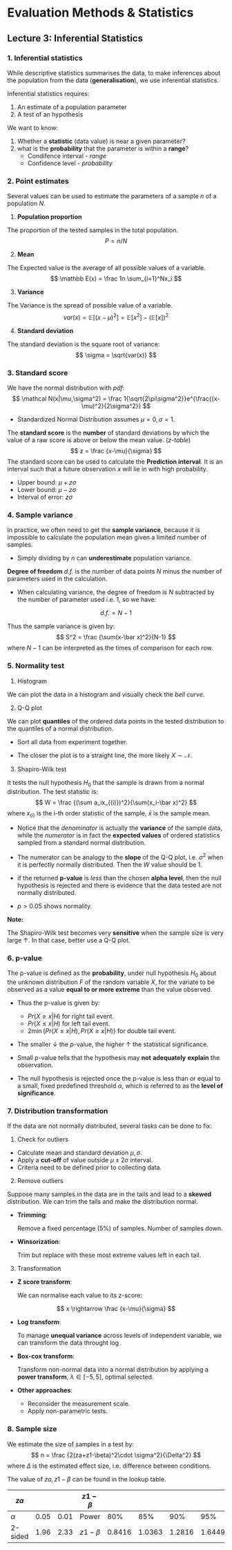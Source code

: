 # Evaluation Methods & Statistics



## Lecture 3: Inferential Statistics



### 1. Inferential statistics

While descriptive statistics summarises the data, to make inferences about the population from the data (**generalisation**), we use inferential statistics.

Inferential statistics requires:

1. An estimate of a population parameter
2. A test of an hypothesis

We want to know:

1. Whether a **statistic** (data value) is near a given parameter?
2. what is the **probability** that the parameter is within a **range**?
   - Condifence interval - *range*
   - Confidence level - *probability*



### 2. Point estimates

Several values can be used to estimate the parameters of a sample *n* of a population *N*.

1. **Population proportion**

The proportion of the tested samples in the total population.
$$
P = n/N
$$

2. **Mean** 

The Expected value is the average of all possible values of a variable.
$$
\mathbb E(x) = \frac 1n \sum_{i=1}^Nx_i
$$

3. **Variance**

The Variance is the spread of possible value of a variable.
$$
var(x) = \mathbb E [(x-\mu)^2] = \mathbb E[x^2]-(\mathbb E[x])^2
$$

4. **Standard deviation**

The standard deviation is the square root of variance:
$$
\sigma = \sqrt{var(x)}
$$


### 3. Standard score

We have the normal distribution with *pdf*:
$$
\mathcal N(x|\mu,\sigma^2) = \frac 1{\sqrt{2\pi\sigma^2}}e^{\frac{(x-\mu)^2}{2\sigma^2}}
$$

-  Standardized Normal Distribution assumes $\mu=0, \sigma=1$.

The **standard score** is the **number** of standard deviations by which the value of a raw score is above or below the mean value. (*z-table*)
$$
z = \frac {x-\mu}{\sigma}
$$
The standard score can be used to calculate the **Prediction interval**. It is an interval such that a future observation *x* will lie in with high probability.

- Upper bound: $\mu+z\sigma$
- Lower bound: $\mu-z\sigma$
- Interval of error: $z\sigma$



### 4. Sample variance

In practice, we often need to get the **sample variance**, because it is impossible to calculate the population mean given a limited number of samples.

- Simply dividing by *n* can **underestimate** population variance.

**Degree of freedom** *d.f.* is the number of data points *N* minus the number of parameters used in the calculation.

- When calculating variance, the degree of freedom is *N* subtracted by the number of parameter used i.e. 1, so we have:

$$
d.f. = N - 1
$$

Thus the sample variance is given by:
$$
S^2 = \frac {\sum(x-\bar x)^2}{N-1}
$$
where $N-1$ can be interpreted as the times of comparison for each row. 



### 5. Normality test

1. Histogram

We can plot the data in a histogram and visually check the *bell curve*.



2. Q-Q plot

We can plot **quantiles** of the ordered data points in the tested distribution to the quantiles of a normal distribution.

- Sort all data from experiment together.

- The closer the plot is to a straight line, the more likely $X\sim\mathcal N$.



3. Shapiro-Wilk test

It tests the null hypothesis $H_0$ that the sample is drawn from a normal distribution. The test statistic is:
$$
W = \frac {(\sum a_ix_{(i)})^2}{\sum(x_i-\bar x)^2}
$$
where $x_{(i)}$ is the i-th order statistic of the sample, $\bar x$ is the sample mean.

- Notice that the *denominator* is actually the **variance** of the sample data, while the *numerator* is in fact the **expected values** of ordered statistics sampled from a standard normal distribution. 
- The numerator can be analogy to the **slope** of the Q-Q plot, i.e. $\sigma^2$ when it is perfectly normally distributed. Then the *W* value should be 1.

- if the returned **p-value** is *less* than the chosen **alpha level**, then the null hypothesis is rejected and there is evidence that the data tested are not normally distributed. 
- $p> 0.05$ shows normality.



**Note:**

The Shapiro-Wilk test becomes very **sensitive** when the sample size is very large $\uparrow$. In that case, better use a Q-Q plot.



### 6. p-value

The p-value is defined as the **probability**, under null hypothesis $H_0$ about the unknown distribution $F$ of the random variable $X$, for the variate to be observed as a value **equal to or more extreme** than the value observed.

- Thus the p-value is given by:
  - $Pr(X\geq x|H)$ for right tail event.
  - $Pr(X\leq x|H)$ for left tail event.
  - $2\min\{Pr(X\leq x|H), Pr(X\geq x|H)\}$ for double tail event.

- The smaller $\downarrow$ the *p*-value, the higher $\uparrow$ the statistical significance.

- Small p-value tells that the hypothesis may **not** **adequately** **explain** the observation. 

- The null hypothesis is rejected once the p-value is less than or equal to a small, fixed predefined threshold $\alpha$, which is referred to as the **level of significance**.



### 7. Distribution transformation

If the data are not normally distributed, several tasks can be done to fix:

1. Check for outliers

- Calculate mean and standard deviation $\mu, \sigma$.
- Apply a **cut-off** of value outside $\mu ± 2\sigma$ interval.
- Criteria need to be defined prior to collecting data.



2. Remove outliers

Suppose many samples in the data are in the tails and lead to a **skewed** distribution. We can trim the tails and make the distribution normal.

- **Trimming**:

  Remove a fixed percentage (5%) of samples. Number of samples down.

- **Winsorization**:

  Trim but replace with these most extreme values left in each tail.



3. Transformation

- **Z score transform**:

  We can normalise each value to its z-score:

$$
x \rightarrow \frac {x-\mu}{\sigma}
$$

- **Log transform**:

  To manage **unequal variance** across levels of independent variable, we can transform the data throught $\log$.

- **Box-cox transform**:

  Transform non-normal data into a normal distribution by applying a **power transform**, $\lambda \in[-5,5]$, optimal selected.

- **Other approaches**:
  - Reconsider the measurement scale.
  - Apply non-parametric tests.



### 8. Sample size

We estimate the size of samples in a test by:
$$
n = \frac {2(za+z1-\beta)^2\cdot \sigma^2}{\Delta^2}
$$
where $\Delta$ is the estimated effect size, i.e. difference between conditions.

The value of $za, z1-\beta$ can be found in the lookup table.



| $za$     |      |      | $z1-\beta$ |        |        |        |        |
| -------- | ---- | ---- | ---------- | ------ | ------ | ------ | ------ |
| $\alpha$ | 0.05 | 0.01 | Power      | 80%    | 85%    | 90%    | 95%    |
| 2-sided  | 1.96 | 2.33 | $z1-\beta$ | 0.8416 | 1.0363 | 1.2816 | 1.6449 |


